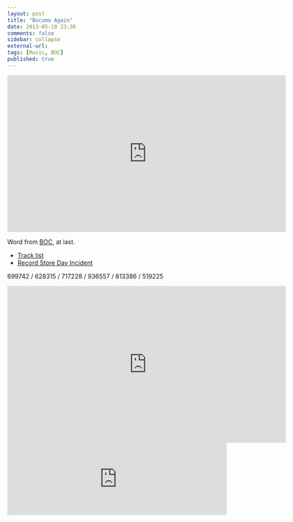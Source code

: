 ```yaml
---
layout: post
title: "Bocuma Again"
date: 2013-05-10 23:30
comments: false
sidebar: collapse
external-url:
tags: [Music, BOC]
published: true
---
```


<div class="flex-video">
<iframe width="640" height="360" src="https://www.youtube-nocookie.com/embed/e2lyYEUPat8?rel=0" frameborder="0" allowfullscreen></iframe>
</div>

Word from [BOC](www.boardsofcanada.com/‎), at last.
*	[Track list](http://bocpages.org/wiki/Tomorrow%27s_Harvest)
*	[Record Store Day Incident](http://bocpages.org/wiki/Record_Store_Day_incident)

699742 / 628315 / 717228 / 936557 / 813386 / 519225 

<div class="flex-video">
<iframe width="640" height="360" src="https://www.youtube-nocookie.com/embed/_u6R8qNfQV4?rel=0" frameborder="0" allowfullscreen></iframe>
</div>

<iframe width="100%" height="166" scrolling="no" frameborder="no" src="https://w.soundcloud.com/player/?url=http%3A%2F%2Fapi.soundcloud.com%2Ftracks%2F79560552&amp;color=717171&amp;auto_play=false&amp;show_artwork=false"></iframe>